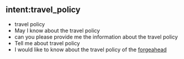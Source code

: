 ## intent:travel_policy
- travel policy
- May I know about the travel policy 
- can you please provide me the information about the travel policy
- Tell me about travel policy
- I would like to know about the travel policy of the [forgeahead](org)



